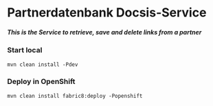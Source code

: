 # Partnerdatenbank Docsis-Service
##### This is the Service to retrieve, save and delete links from a partner

### Start local 
<code>mvn clean install -Pdev</code>

### Deploy in OpenShift
<code>mvn clean install fabric8:deploy -Popenshift</code>